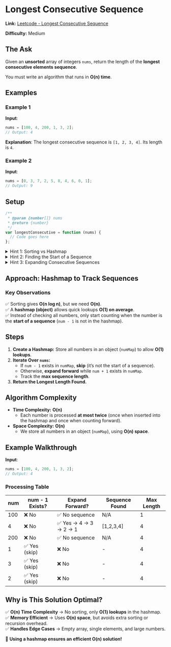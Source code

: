 # Longest Consecutive Sequence

**Link:** [Leetcode - Longest Consecutive Sequence](https://leetcode.com/problems/longest-consecutive-sequence/description/?envType=study-plan-v2&envId=top-interview-150)

**Difficulty:** Medium

## The Ask

Given an **unsorted** array of integers `nums`, return the length of the **longest consecutive elements sequence**.

You must write an algorithm that runs in **O(n) time**.

## Examples

### Example 1

**Input**:

```javascript
nums = [100, 4, 200, 1, 3, 2];
// Output: 4
```

**Explanation**: The longest consecutive sequence is `[1, 2, 3, 4]`. Its length is `4`.

### Example 2

**Input**:

```javascript
nums = [0, 3, 7, 2, 5, 8, 4, 6, 0, 1];
// Output: 9
```

## Setup

```javascript
/**
 * @param {number[]} nums
 * @return {number}
 */
var longestConsecutive = function (nums) {
  // Code goes here
};
```

<details> <summary>Hint 1: Sorting vs Hashmap</summary> Sorting would give `O(n log n)`, but we need `O(n)`. A **hashset** allows quick lookups. </details> <details> <summary>Hint 2: Finding the Start of a Sequence</summary> Instead of checking all numbers, only check numbers that **are the start** of a sequence (i.e., `num - 1` is not in the set). </details> <details> <summary>Hint 3: Expanding Consecutive Sequences</summary> For each starting number, keep counting forward while `num + 1` exists in the set. Track the max length. </details>

## Approach: Hashmap to Track Sequences

### **Key Observations**

✅ Sorting gives **O(n log n)**, but we need **O(n)**.  
✅ A **hashmap (object)** allows quick lookups **O(1) on average**.  
✅ Instead of checking all numbers, only start counting when the number is the **start of a sequence** (`num - 1` is not in the hashmap).

## **Steps**

1. **Create a Hashmap:** Store all numbers in an object (`numMap`) to allow **O(1) lookups**.
2. **Iterate Over `nums`:**
   - If `num - 1` exists in `numMap`, **skip** (it’s not the start of a sequence).
   - Otherwise, **expand forward** while `num + 1` exists in `numMap`.
   - Track the **max sequence length**.
3. **Return the Longest Length Found.**

## **Algorithm Complexity**

- **Time Complexity:** **O(n)**
  - Each number is processed **at most twice** (once when inserted into the hashmap and once when counting forward).
- **Space Complexity:** **O(n)**
  - We store all numbers in an object (`numMap`), using **O(n) space**.

## Example Walkthrough

**Input**:

```javascript
nums = [100, 4, 200, 1, 3, 2];
// Output: 4
```

### **Processing Table**

| num | num - 1 Exists? | Expand Forward?        | Sequence Found | Max Length |
| --- | --------------- | ---------------------- | -------------- | ---------- |
| 100 | ❌ No           | ✅ No sequence         | N/A            | 1          |
| 4   | ❌ No           | ✅ Yes → 4 → 3 → 2 → 1 | [1,2,3,4]      | 4          |
| 200 | ❌ No           | ✅ No sequence         | N/A            | 4          |
| 1   | ✅ Yes (skip)   | ❌ No                  | -              | 4          |
| 3   | ✅ Yes (skip)   | ❌ No                  | -              | 4          |
| 2   | ✅ Yes (skip)   | ❌ No                  | -              | 4          |

## **Why is This Solution Optimal?**

✅ **O(n) Time Complexity** → No sorting, only **O(1) lookups** in the hashmap.  
✅ **Memory Efficient** → Uses **O(n) space**, but avoids extra sorting or recursion overhead.  
✅ **Handles Edge Cases** → Empty array, single elements, and large numbers.

🚀 **Using a hashmap ensures an efficient O(n) solution!**
